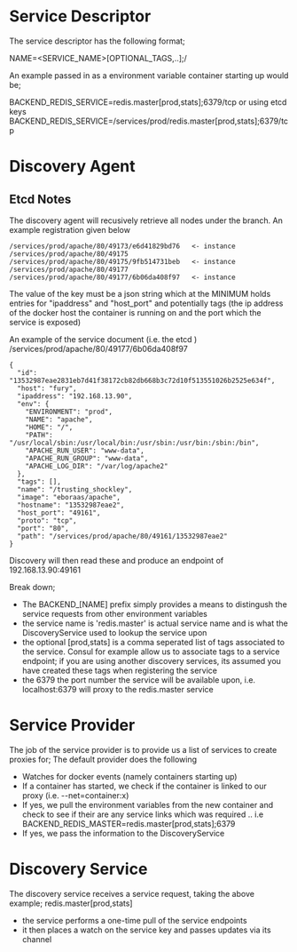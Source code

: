 
Service Descriptor
==================

The service descriptor has the following format;

  NAME=<SERVICE_NAME>[OPTIONAL_TAGS,..];<PORT>/<PROTO>

An example passed in as a environment variable container starting up would be;

  BACKEND_REDIS_SERVICE=redis.master[prod,stats];6379/tcp
  or using etcd keys
  BACKEND_REDIS_SERVICE=/services/prod/redis.master[prod,stats];6379/tcp

Discovery Agent
===============

Etcd Notes
-----------

The discovery agent will recusively retrieve all nodes under the branch. An example registration given below

    /services/prod/apache/80/49173/e6d41829bd76   <- instance
    /services/prod/apache/80/49175
    /services/prod/apache/80/49175/9fb514731beb   <- instance
    /services/prod/apache/80/49177
    /services/prod/apache/80/49177/6b06da408f97   <- instance

The value of the key must be a json string which at the MINIMUM holds entries for "ipaddress" and "host_port" and potentially tags (the ip address of the docker host the container is running on and the port which the service is exposed)

An example of the service document (i.e. the etcd ) /services/prod/apache/80/49177/6b06da408f97

    {
      "id": "13532987eae2831eb7d41f38172cb82db668b3c72d10f513551026b2525e634f",
      "host": "fury",
      "ipaddress": "192.168.13.90",
      "env": {
        "ENVIRONMENT": "prod",
        "NAME": "apache",
        "HOME": "/",
        "PATH": "/usr/local/sbin:/usr/local/bin:/usr/sbin:/usr/bin:/sbin:/bin",
        "APACHE_RUN_USER": "www-data",
        "APACHE_RUN_GROUP": "www-data",
        "APACHE_LOG_DIR": "/var/log/apache2"
      },
      "tags": [],
      "name": "/trusting_shockley",
      "image": "eboraas/apache",
      "hostname": "13532987eae2",
      "host_port": "49161",
      "proto": "tcp",
      "port": "80",
      "path": "/services/prod/apache/80/49161/13532987eae2"
    }

Discovery will then read these and produce an endpoint of 192.168.13.90:49161

Break down;

  - The BACKEND_[NAME] prefix simply provides a means to distingush the service requests from other environment variables
  - the service name is 'redis.master' is actual service name and is what the DiscoveryService used to lookup the service upon
  - the optional [prod,stats] is a comma seperated list of tags associated to the service. Consul for example allow us to associate tags to a service endpoint; if you are using another discovery services, its assumed you have created these tags when registering the service
  - the 6379 the port number the service will be available upon, i.e. localhost:6379 will proxy to the redis.master service

Service Provider
================

The job of the service provider is to provide us a list of services to create proxies for; The default provider does the following

  - Watches for docker events (namely containers starting up)
  - If a container has started, we check if the container is linked to our proxy (i.e. --net=container:x)
  - If yes, we pull the environment variables from the new container and check to see if their are any service links which was required .. i.e BACKEND_REDIS_MASTER=redis.master[prod,stats];6379
  - If yes, we pass the information to the DiscoveryService

Discovery Service
=================

The discovery service receives a service request, taking the above example; redis.master[prod,stats]

  - the service performs a one-time pull of the service endpoints
  - it then places a watch on the service key and passes updates via its channel

